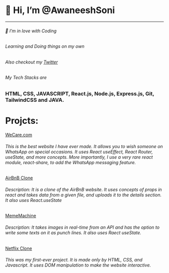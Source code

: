<h1> 👋 Hi, I’m @AwaneeshSoni</h1>
<hr>
<h6>👀 I’m in love with Coding </h6>
<h6>Learning and Doing things on my own</h6>
<!-- <h6> 🎬 Checkout my <a href="https://www.youtube.com/channel/UCI9fThK_l7Ovs0ZBEI7V3Ig">YouTube Channel</a>  </h6> -->
<h6> Also checkout  my <a href="https://twitter.com/Awaneesh_Soni"> Twitter</a>  </h6>
<h6> My Tech Stacks are </h6> <h3> HTML, CSS, JAVASCRIPT, React.js, Node.js, Express.js, Git, TailwindCSS and JAVA.</h3>
<h1>Projcts: </h1>
<a href="https://we-care-com-by-awaneesh-soni.vercel.app/" >WeCare.com</a>
<h6><p>This is the best website I have ever made. It allows you to wish someone on WhatsApp on special occasions. It uses React useEffect, React Router, useState, and more concepts. More importantly, I use a very rare react module, react-share, to add the WhatsApp messaging feature. </p></h6>
<a href="https://awaneeshsoni.github.io/airbnbclone/">AirBnB Clone</a>
<h6><p>Description: It is a clone of the AirBnB website. It uses concepts of props in react and takes data from a given file, and uploads it to the details section. It also uses React.useState </p> </h6>
<a href="https://awaneeshsoni.github.io/mememachine/">MemeMachine</a>
<h6><p>Description: It takes images in real-time from an API and has the option to write some texts on it as punch lines. It also uses Raect useState. </p></h6>
<a href="https://awaneeshsoni.github.io/NetflixClone/" >Netflix Clone</a>
<h6><p>This was my first-ever project. It is made only by HTML, CSS, and Javascript. It uses DOM manipulation to make the website interactive.</p></h6>

<!---
AwaneeshSoni/AwaneeshSoni is a ✨ special ✨ repository because its `README.md` (this file) appears on your GitHub profile.
You can click the Preview link to take a look at your changes.
--->
